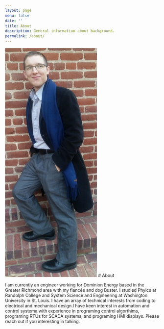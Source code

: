 ```yaml
---
layout: page
menu: false
date: ''
title: About
description: General information about background.
permalink: /about/
---
```


<img class="img" src="/assets/img/cover.jpg" alt="Zach Vernon" width="300" height="747">
# About

I am currently an engineer working for Dominion Energy based in the Greater Richmond area with my fiancée and dog Buster. I studied Phyics at Randolph College and System Science and Engineering at Washington University in St. Louis. I have an array of technical interests from coding to electrical and mechanical design.I have keen interest in automation and control systema with experience in programing control algorthims, programing RTUs for SCADA systems, and programing HMI displays. Please reach out if you interesting in talking.

